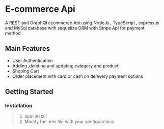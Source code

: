 #  E-commerce Api

A REST and GraphQl ecommerce Api using NodeJs , TypeScript , express.js and MySql database with sequelize ORM with Stripe Api for payment method

## Main Features
* User Authentication
* Adding ,deleting and updating category and product
* Shoping Cart 
* Order placement with card or cash on delevery payment options

## Getting Started
### Installation 
> 1. npm install
> 2. Modify the .env file with your configurations 



